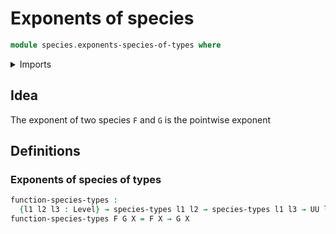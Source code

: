 # Exponents of species

```agda
module species.exponents-species-of-types where
```

<details><summary>Imports</summary>

```agda
open import foundation.universe-levels

open import species.species-of-types
```

</details>

## Idea

The exponent of two species `F` and `G` is the pointwise exponent

## Definitions

### Exponents of species of types

```agda
function-species-types :
  {l1 l2 l3 : Level} → species-types l1 l2 → species-types l1 l3 → UU l1 → UU (l2 ⊔ l3)
function-species-types F G X = F X → G X
```
